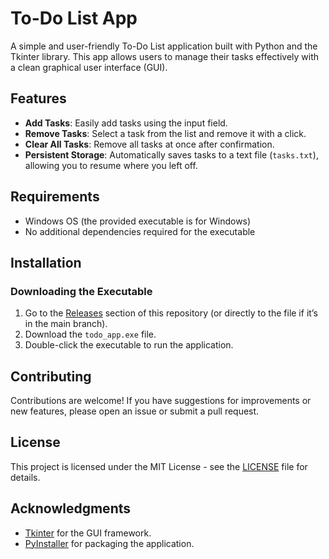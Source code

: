 # To-Do List App

A simple and user-friendly To-Do List application built with Python and the Tkinter library. This app allows users to manage their tasks effectively with a clean graphical user interface (GUI).

## Features

- **Add Tasks**: Easily add tasks using the input field.
- **Remove Tasks**: Select a task from the list and remove it with a click.
- **Clear All Tasks**: Remove all tasks at once after confirmation.
- **Persistent Storage**: Automatically saves tasks to a text file (`tasks.txt`), allowing you to resume where you left off.

## Requirements

- Windows OS (the provided executable is for Windows)
- No additional dependencies required for the executable

## Installation

### Downloading the Executable

1. Go to the [Releases](https://github.com/yourusername/todo_app/releases) section of this repository (or directly to the file if it’s in the main branch).
2. Download the `todo_app.exe` file.
3. Double-click the executable to run the application.

## Contributing

Contributions are welcome! If you have suggestions for improvements or new features, please open an issue or submit a pull request.

## License

This project is licensed under the MIT License - see the [LICENSE](LICENSE) file for details.

## Acknowledgments

- [Tkinter](https://docs.python.org/3/library/tkinter.html) for the GUI framework.
- [PyInstaller](https://www.pyinstaller.org/) for packaging the application.
